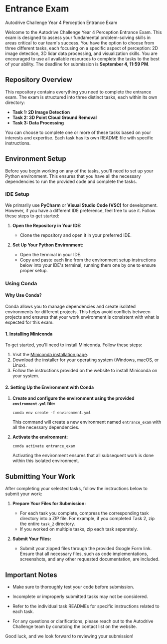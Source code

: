 # Entrance Exam
Autodrive Challenge Year 4 Perception Entrance Exam

Welcome to the Autodrive Challenge Year 4 Perception Entrance Exam. This exam is designed to assess your fundamental problem-solving skills in areas critical to our team's success. You have the option to choose from three different tasks, each focusing on a specific aspect of perception: 2D image detection, 3D lidar data processing, and visualization skills. You are encouraged to use all available resources to complete the tasks to the best of your ability. The deadline for submission is **September 4, 11:59 PM**.

## Repository Overview

This repository contains everything you need to complete the entrance exam. The exam is structured into three distinct tasks, each within its own directory:

- **Task 1: 2D Image Detection**
- **Task 2: 3D Point Cloud Ground Removal**
- **Task 3: Data Processing**

You can choose to complete one or more of these tasks based on your interests and expertise. Each task has its own README file with specific instructions.

## Environment Setup

Before you begin working on any of the tasks, you'll need to set up your Python environment. This ensures that you have all the necessary dependencies to run the provided code and complete the tasks.

### IDE Setup

We primarily use **PyCharm** or **Visual Studio Code (VSC)** for development. However, if you have a different IDE preference, feel free to use it. Follow these steps to get started:

1. **Open the Repository in Your IDE:**
   - Clone the repository and open it in your preferred IDE.

2. **Set Up Your Python Environment:**
   - Open the terminal in your IDE.
   - Copy and paste each line from the environment setup instructions below into your IDE's terminal, running them one by one to ensure proper setup.

### Using Conda

#### Why Use Conda?

Conda allows you to manage dependencies and create isolated environments for different projects. This helps avoid conflicts between projects and ensures that your work environment is consistent with what is expected for this exam.

#### 1. Installing Miniconda

To get started, you'll need to install Miniconda. Follow these steps:

1. Visit the [Miniconda installation page](https://docs.conda.io/en/latest/miniconda.html).
2. Download the installer for your operating system (Windows, macOS, or Linux).
3. Follow the instructions provided on the website to install Miniconda on your system.

#### 2. Setting Up the Environment with Conda

1. **Create and configure the environment using the provided `environment.yml` file:**

   `conda env create -f environment.yml`
   
    This command will create a new environment named `entrance_exam` with all the necessary dependencies.


2. **Activate the environment:**
   
   `conda activate entrance_exam`
   
   Activating the environment ensures that all subsequent work is done within this isolated environment.

## Submitting Your Work

After completing your selected tasks, follow the instructions below to submit your work:

1. **Prepare Your Files for Submission:**
   - For each task you complete, compress the corresponding task directory into a ZIP file. For example, if you completed Task 2, zip the entire `task_2` directory.
   - If you worked on multiple tasks, zip each task separately.


2. **Submit Your Files:**
   - Submit your zipped files through the provided Google Form link. Ensure that all necessary files, such as code implementations, screenshots, and any other requested documentation, are included.

## Important Notes

- Make sure to thoroughly test your code before submission.
- Incomplete or improperly submitted tasks may not be considered.
- Refer to the individual task READMEs for specific instructions related to each task.


- For any questions or clarifications, please reach out to the Autodrive Challenge team by conatcing the contact list on the website.

Good luck, and we look forward to reviewing your submission!
